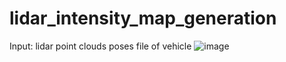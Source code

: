# lidar_intensity_map_generation
Input: lidar point clouds
       poses file of vehicle
![image](https://github.com/li-mandy/lidar_intensity_map_generation/blob/main/img/lidar_intensity_map.gif)
